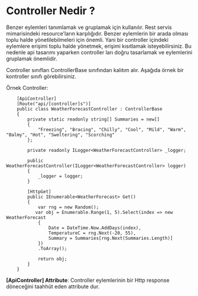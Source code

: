 # Controller Nedir ?
Benzer eylemleri tanımlamak ve gruplamak için kullanılır. Rest servis mimarisindeki resource'ların karşılığıdır. Benzer eylemlerin bir arada olması toplu halde yönetilebilmeleri için önemli. Yani bir controller içindeki eylemlere erişimi toplu halde yönetmek, erişimi kısıtlamak isteyebilirsiniz. Bu nedenle api tasarımı yaparken controller ları doğru tasarlamak ve eylemlerini gruplamak önemlidir. 

Controller sınıfları ControllerBase sınıfından kalıtım alır. Aşağıda örnek bir kontroller sınıfı görebilirsiniz.

Örnek Controller:
```
    [ApiController]
    [Route("api/[controller]s")]
    public class WeatherForecastController : ControllerBase
    {
        private static readonly string[] Summaries = new[]
        {
            "Freezing", "Bracing", "Chilly", "Cool", "Mild", "Warm", "Balmy", "Hot", "Sweltering", "Scorching"
        };

        private readonly ILogger<WeatherForecastController> _logger;

        public WeatherForecastController(ILogger<WeatherForecastController> logger)
        {
            _logger = logger;
        }

        [HttpGet]
        public IEnumerable<WeatherForecast> Get()
        {
            var rng = new Random();
           var obj = Enumerable.Range(1, 5).Select(index => new WeatherForecast
            {
                Date = DateTime.Now.AddDays(index),
                TemperatureC = rng.Next(-20, 55),
                Summary = Summaries[rng.Next(Summaries.Length)]
            })
            .ToArray();

            return obj;
        }
    }
```

**[ApiController] Attribute**: Controller eylemlerinin bir Http response döneceğini taahhüt eden attribute dur.